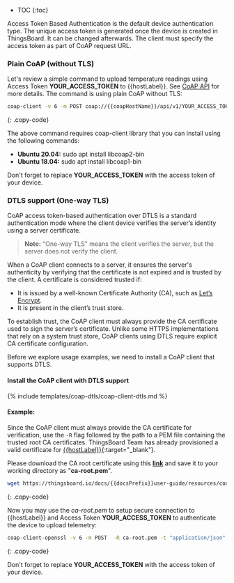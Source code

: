 * TOC
{:toc}

Access Token Based Authentication is the default device authentication type.
The unique access token is generated once the device is created in ThingsBoard. It can be changed afterwards.
The client must specify the access token as part of CoAP request URL.

### Plain CoAP (without TLS)

Let's review a simple command to upload temperature readings using Access Token **YOUR_ACCESS_TOKEN** to {{hostLabel}}.
See [CoAP API](/docs/{{docsPrefix}}reference/coap-api/) for more details. The command is using plain CoAP without TLS:

```bash
coap-client -v 6 -m POST coap://{{coapHostName}}/api/v1/YOUR_ACCESS_TOKEN/telemetry -t json -e "{temperature:25}"
```
{: .copy-code}

The above command requires coap-client library that you can install using the following commands:

- **Ubuntu 20.04:** sudo apt install libcoap2-bin
- **Ubuntu 18.04:** sudo apt install libcoap1-bin

Don't forget to replace **YOUR_ACCESS_TOKEN** with the access token of your device.

### DTLS support (One-way TLS)

CoAP access token-based authentication over DTLS is a standard authentication mode where the client device verifies the server’s identity using a server certificate.

> **Note:** "One-way TLS" means the client verifies the server, but the server does not verify the client.

When a CoAP client connects to a server, it ensures the server's authenticity by verifying that the certificate is not expired and is trusted by the client.
A certificate is considered trusted if:

- It is issued by a well-known Certificate Authority (CA), such as [Let’s Encrypt](https://letsencrypt.org/).
- It is present in the client’s trust store.

To establish trust, the CoAP client must always provide the CA certificate used to sign the server’s certificate. Unlike some HTTPS implementations that rely on a system trust store, CoAP clients using DTLS require explicit CA certificate configuration.

Before we explore usage examples, we need to install a CoAP client that supports DTLS.

#### Install the CoAP client with DTLS support

{% include templates/coap-dtls/coap-client-dtls.md %}

#### Example:

Since the CoAP client must always provide the CA certificate for verification,
use the `-R` flag followed by the path to a PEM file containing the trusted root CA certificates.
ThingsBoard Team has already provisioned a valid certificate for [{{hostLabel}}](https://eu.thingsboard.cloud/signup){:target="_blank"}.

Please download the CA root certificate using this [**link**](/docs/{{docsPrefix}}user-guide/resources/coap-over-dtls/ca-root.pem) and save it to your working directory as "**ca-root.pem**".

```bash
wget https://thingsboard.io/docs/{{docsPrefix}}user-guide/resources/coap-over-dtls/ca-root.pem
```
{: .copy-code}

Now you may use the *ca-root.pem* to setup secure connection to {{hostLabel}} and Access Token **YOUR_ACCESS_TOKEN** to authenticate the device to upload telemetry:

```bash
coap-client-openssl -v 6 -m POST  -R ca-root.pem -t "application/json" -e '{"temperature":42}' coaps://{{coapHostName}}/api/v1/YOUR_ACCESS_TOKEN/telemetry
```
{: .copy-code}

Don't forget to replace **YOUR_ACCESS_TOKEN** with the access token of your device.